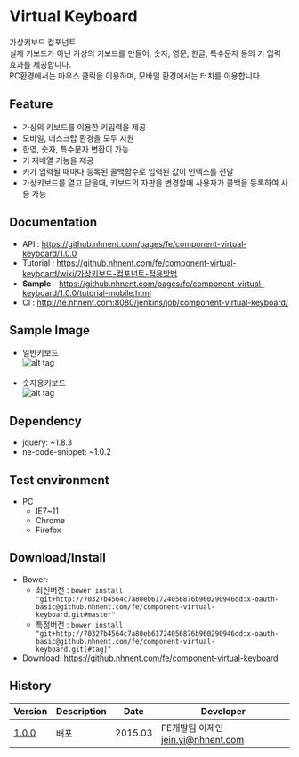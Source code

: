 Virtual Keyboard
===============
가상키보드 컴포넌트<br>실제 키보드가 아닌 가상의 키보드를 만들어, 숫자, 영문, 한글, 특수문자 등의 키 입력 효과를 제공합니다.<br>PC환경에서는 마우스 클릭을 이용하며, 모바일 환경에서는 터치를 이용합니다.

## Feature
* 가상의 키보드를 이용한 키입력을 제공
* 모바일, 데스크탑 환경을 모두 지원
* 한영, 숫자, 특수문자 변환이 가능
* 키 재배열 기능을 제공
* 키가 입력될 때마다 등록된 콜백함수로 입력된 값이 인덱스를 전달
* 가상키보드를 열고 닫을때, 키보드의 자판을 변경할때 사용자가 콜백을 등록하여 사용 가능

## Documentation
* API : https://github.nhnent.com/pages/fe/component-virtual-keyboard/1.0.0
* Tutorial : https://github.nhnent.com/fe/component-virtual-keyboard/wiki/가상키보드-컴포넌트-적용방법
* **Sample** - https://github.nhnent.com/pages/fe/component-virtual-keyboard/1.0.0/tutorial-mobile.html
* CI : http://fe.nhnent.com:8080/jenkins/job/component-virtual-keyboard/

## Sample Image
* 일반키보드<br>
![alt tag](https://nhnent.github.io/fe.component-virtual-keyboard/vknormal.png)<br><br>
* 숫자용키보드<br>
![alt tag](https://nhnent.github.io/fe.component-virtual-keyboard/vksample.png)

## Dependency
* jquery: ~1.8.3
* ne-code-snippet: ~1.0.2

## Test environment
* PC
	* IE7~11
	* Chrome
	* Firefox


## Download/Install
* Bower:
   * 최신버전 : `bower install "git+http://70327b4564c7a80eb61724056876b960290946dd:x-oauth-basic@github.nhnent.com/fe/component-virtual-keyboard.git#master"`
   * 특정버전 : `bower install "git+http://70327b4564c7a80eb61724056876b960290946dd:x-oauth-basic@github.nhnent.com/fe/component-virtual-keyboard.git[#tag]"`
* Download: https://github.nhnent.com/fe/component-virtual-keyboard

## History
| Version | Description | Date | Developer |
| ---- | ---- | ---- | ---- |
| <a href="https://github.nhnent.com/pages/fe/component-virtual-keyboard/1.0.0">1.0.0</a> | 배포 | 2015.03 | FE개발팀 이제인 <jein.yi@nhnent.com> |
